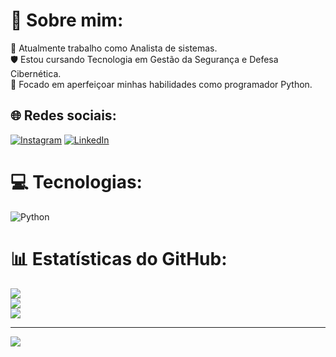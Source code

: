 # 💫 Sobre mim:
💼 Atualmente trabalho como Analista de sistemas.<br>🛡️ Estou cursando Tecnologia em Gestão da Segurança e Defesa Cibernética.<br>🐍 Focado em aperfeiçoar minhas habilidades como programador Python.<br>


## 🌐 Redes sociais:
[![Instagram](https://img.shields.io/badge/Instagram-%23E4405F.svg?logo=Instagram&logoColor=white)](https://instagram.com/https://www.instagram.com/mts.sulzbacher/) [![LinkedIn](https://img.shields.io/badge/LinkedIn-%230077B5.svg?logo=linkedin&logoColor=white)](https://linkedin.com/in/www.linkedin.com/in/mateus-sulzbacher-cordeiro) 

# 💻 Tecnologias:
![Python](https://img.shields.io/badge/python-3670A0?style=for-the-badge&logo=python&logoColor=ffdd54)
# 📊 Estatísticas do GitHub:
![](https://github-readme-stats.vercel.app/api?username=MtSulzbacher&theme=dark&hide_border=true&include_all_commits=false&count_private=false)<br/>
![](https://github-readme-streak-stats.herokuapp.com/?user=MtSulzbacher&theme=dark&hide_border=true)<br/>
![](https://github-readme-stats.vercel.app/api/top-langs/?username=MtSulzbacher&theme=dark&hide_border=true&include_all_commits=false&count_private=false&layout=compact)

---
[![](https://visitcount.itsvg.in/api?id=MtSulzbacher&icon=0&color=0)](https://visitcount.itsvg.in)

<!-- Proudly created with GPRM ( https://gprm.itsvg.in ) -->
